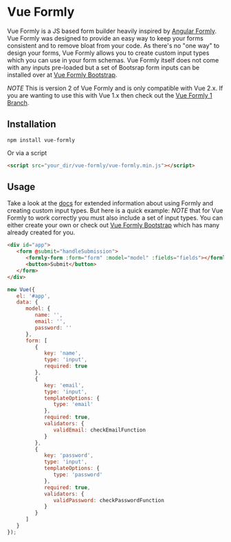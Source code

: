 # Vue Formly

Vue Formly is a JS based form builder heavily inspired by [Angular Formly](http://angular-formly.com/). Vue Formly was designed to provide an easy way to keep your forms consistent and to remove bloat from your code. As there's no "one way" to design your forms, Vue Formly allows you to create custom input types which you can use in your form schemas. Vue Formly itself does not come with any inputs pre-loaded but a set of Bootsrap form inputs can be installed over at [Vue Formly Bootstrap](https://github.com/formly-js/vue-formly-bootstrap).

*NOTE*
This is version 2 of Vue Formly and is only compatible with Vue 2.x. If you are wanting to use this with Vue 1.x then check out the [Vue Formly 1 Branch](https://github.com/formly-js/vue-formly/tree/1.0).

## Installation
```
npm install vue-formly
```
Or via a script
```html
<script src="your_dir/vue-formly/vue-formly.min.js"></script>
```
## Usage
Take a look at the [docs](https://matt-sanders.gitbooks.io/vue-formly/content/v/2.0/) for extended information about using Formly and creating custom input types. But here is a quick example:
*NOTE* that for Vue Formly to work correctly you must also include a set of input types. You can either create your own or check out [Vue Formly Bootstrap](https://github.com/formly-js/vue-formly-bootstrap) which has many already created for you.
```html
<div id="app">
   <form @submit="handleSubmission">
      <formly-form :form="form" :model="model" :fields="fields"></formly-form>
      <button>Submit</button>
   </form>
</div>
```
```js
new Vue({
   el: '#app',
   data: {
      model: {
         name: '',
         email: '',
         password: ''
      },
      form: [
         {
            key: 'name',
            type: 'input',
            required: true
         },
         {
            key: 'email',
            type: 'input',
            templateOptions: {
               type: 'email'
            },
            required: true,
            validators: {
               validEmail: checkEmailFunction
            }
         },
         {
            key: 'password',
            type: 'input',
            templateOptions: {
               type: 'password'
            },
            required: true,
            validators: {
               validPassword: checkPasswordFunction
            }
         }
      ]
   }
});
```
